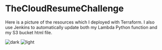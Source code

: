 ﻿# TheCloudResumeChallenge
 Here is a picture of the resources which I deployed with Terraform. I also use Jenkins to automatically update both my Lambda Python function and my S3 bucket html file.
 
 
![dark](https://user-images.githubusercontent.com/115580347/231020043-13fbeba7-4ded-479c-ab91-f681b331cea3.png#gh-dark-mode-only)
![light](https://user-images.githubusercontent.com/115580347/231020050-2eca3314-6ab1-4c80-b29e-289e9a3b547c.png#gh-light-mode-only)

